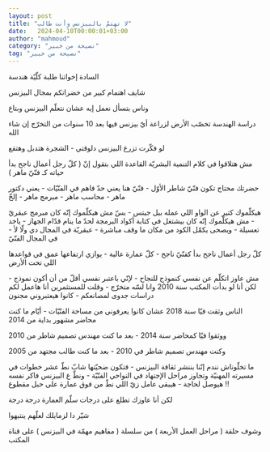 ```yaml
---
layout: post
title: "لا تهتمّ بالبيزنس وأنت طالب"
date:   2024-04-10T00:00:01+03:00
author: "mahmoud"
category: "نصيحة من خبير"
tag: "نصيحة من خبير"
---
```



السادة إخواتنا طلبة كلّيّة هندسة

شايف اهتمام كبير من حضراتكم بمجال البيزنس

وناس بتسأل نعمل إيه عشان نتعلّم البيزنس وبتاع




دراسة الهندسة تخصّب الأرض لزراعة أيّ بيزنس فيها بعد 10
سنوات من التخرّج إن شاء الله

لو فكّرت تزرع البيزنس دلوقتي - الشجرة هتدبل وهتقع




مش هتلاقوا في كلام التنمية البشريّة القاعدة اللي بتقول إنّ
( كلّ رجل أعمال ناجح بدأ حياته كـ فنّيّ ماهر )

حضرتك محتاج تكون فنّيّ شاطر الأوّل - فنّيّ هنا يعني حدّ فاهم
في الفنّيّات - يعني دكتور ماهر - محاسب ماهر - مبرمج ماهر - إلخّ




هيكلّموك كتير عن الواو اللي عمله بيل جيتس - بسّ مش هيكلّموك
إنّه كان مبرمج عبقريّ - مش هيكلّموك إنّه كان بيشتغل في كتابة أكواد البرمجة
لحدّ ما ينام قدّام الجهاز - ياخد تعسيلة - ويصحى يكمّل الكود من مكان ما وقف
مباشرة - عبقريّة في المجال دي ولّا لأ - في المجال الفنّيّ




كلّ رجل أعمال ناجح بدأ كفنّيّ ناجح - كلّ عمارة عالية - يوازي
ارتفاعها عمق في قواعدها اللي تحت الأرض




مش عاوز اتكلّم عن نفسي كنموذج للنجاح - لإنّي باعتبر نفسي
أقلّ من أن أكون نموذج - لكن أنا لو بدأت المكتب سنة 2010 وانا لسّه متخرّج -
وقلت للمستثمرين أنا هاعمل لكم دراسات جدوى لمصانعكم - كانوا هيعتبروني
مجنون




الناس وثقت فيّا سنة 2018 عشان كانوا يعرفوني من مساحة
الفنّيّات - أيّام ما كنت محاضر مشهور بداية من 2014

ووثقوا فيّا كمحاضر سنة 2014 - بعد ما كنت مهندس تصميم شاطر
من 2010

وكنت مهندس تصميم شاطر في 2010 - بعد ما كنت طالب مجتهد من
2005




ما تخلّوناش نندم إنّنا بننشر ثقافة البيزنس - فتكون ضحيّتها
شابّ نطّ عشر خطوات في مسيرته المهنيّة وتجاوز مراحل الإجتهاد في النواحي
الفنّيّة - ونطّ ع البيزنس فاكر نفسه هيوصل لحاجة - هيبقى عامل زيّ اللي نطّ من
فوق عمارة على حبل مقطوع !!

لكن أنا عاوزك تطلع على درجات سلّم العمارة درجة
درجة




شيّر دا لزمايلك لعلّهم ينتبهوا

وشوف حلقة ( مراحل العمل الأربعة ) من سلسلة ( مفاهيم مهمّة
في البيزنس ) على قناة المكتب
